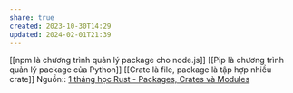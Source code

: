```yaml
---
share: true
created: 2023-10-30T14:29
updated: 2024-02-01T21:39
---
```

[[npm là chương trình quản lý package cho node.js]]
[[Pip là chương trình quản lý package của Python]]
[[Crate là file, package là tập hợp nhiều crate]] 
Nguồn:: [1 tháng học Rust - Packages, Crates và Modules](https://2coffee.dev/bai-viet/mot-thang-hoc-rust-packages-crates-va-modules)